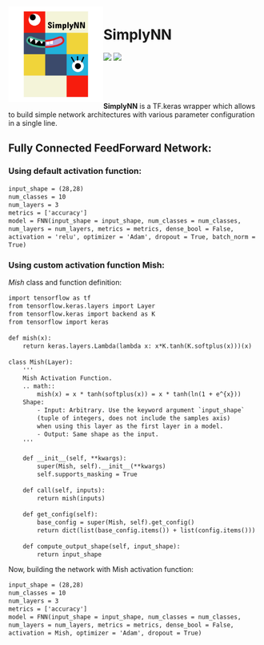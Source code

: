 <img align="left" width="190" height="190" src="logo/logo_transparent.png">

# SimplyNN
<p align="left">
    <a href="LICENSE" alt="License">
        <img src="https://img.shields.io/badge/License-MIT-brightgreen.svg" /></a>
    <a href="http://hits.dwyl.io/digantamisra98/SimplyNN" alt="HitCount">
        <img src="http://hits.dwyl.io/digantamisra98/SimplyNN.svg" /></a>
</p>
<br>
<br>
<br>

**SimplyNN** is a TF.keras wrapper which allows to build simple network architectures with various parameter configuration in a single line. 

## Fully Connected FeedForward Network:

### Using default activation function:

```
input_shape = (28,28)
num_classes = 10
num_layers = 3
metrics = ['accuracy']
model = FNN(input_shape = input_shape, num_classes = num_classes, num_layers = num_layers, metrics = metrics, dense_bool = False, activation = 'relu', optimizer = 'Adam', dropout = True, batch_norm = True)
```

### Using custom activation function Mish: 

*Mish* class and function definition:

```
import tensorflow as tf
from tensorflow.keras.layers import Layer
from tensorflow.keras import backend as K
from tensorflow import keras

def mish(x):
	return keras.layers.Lambda(lambda x: x*K.tanh(K.softplus(x)))(x)
    
class Mish(Layer):
    '''
    Mish Activation Function.
    .. math::
        mish(x) = x * tanh(softplus(x)) = x * tanh(ln(1 + e^{x}))
    Shape:
        - Input: Arbitrary. Use the keyword argument `input_shape`
        (tuple of integers, does not include the samples axis)
        when using this layer as the first layer in a model.
        - Output: Same shape as the input.
    '''

    def __init__(self, **kwargs):
        super(Mish, self).__init__(**kwargs)
        self.supports_masking = True

    def call(self, inputs):
        return mish(inputs)

    def get_config(self):
        base_config = super(Mish, self).get_config()
        return dict(list(base_config.items()) + list(config.items()))

    def compute_output_shape(self, input_shape):
        return input_shape
```

Now, building the network with Mish activation function: 

```
input_shape = (28,28)
num_classes = 10
num_layers = 3
metrics = ['accuracy']
model = FNN(input_shape = input_shape, num_classes = num_classes, num_layers = num_layers, metrics = metrics, dense_bool = False, activation = Mish, optimizer = 'Adam', dropout = True)
```
